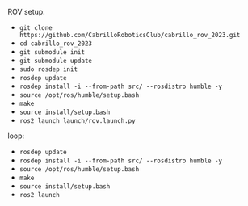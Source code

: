 ROV setup:

- `git clone https://github.com/CabrilloRoboticsClub/cabrillo_rov_2023.git`
- `cd cabrillo_rov_2023`
- `git submodule init`
- `git submodule update`
- `sudo rosdep init`
- `rosdep update`
- `rosdep install -i --from-path src/ --rosdistro humble -y`
- `source /opt/ros/humble/setup.bash`
- `make`
- `source install/setup.bash`
- `ros2 launch launch/rov.launch.py`

loop:
- `rosdep update`
- `rosdep install -i --from-path src/ --rosdistro humble -y`
- `source /opt/ros/humble/setup.bash`
- `make`
- `source install/setup.bash`
- `ros2 launch `
